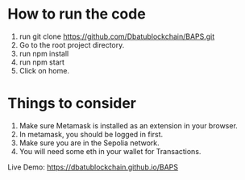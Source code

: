 # How to run the code
1. run git clone https://github.com/Dbatublockchain/BAPS.git
2. Go to the root project directory.
3. run npm install
4. run npm start
5. Click on home.

# Things to consider
1. Make sure Metamask is installed as an extension in your browser.
2. In metamask, you should be logged in first.
3. Make sure you are in the Sepolia network.
4. You will need some eth in your wallet for Transactions.

Live Demo: https://dbatublockchain.github.io/BAPS
